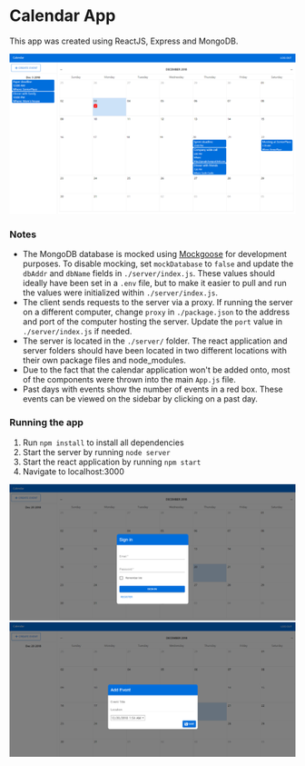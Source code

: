 # Calendar App

This app was created using ReactJS, Express and MongoDB.

![Application example](image2.png)

### Notes
- The MongoDB database is mocked using [Mockgoose](https://www.npmjs.com/package/mockgoose) for development purposes. To disable mocking, set `mockDatabase` to `false` and update the `dbAddr` and `dbName` fields in `./server/index.js`. These values should ideally have been set in a `.env` file, but to make it easier to pull and run the values were initialized within `./server/index.js`.
- The client sends requests to the server via a proxy. If running the server on a different computer, change `proxy` in `./package.json` to the address and port of the computer hosting the server. Update the `port` value in `./server/index.js` if needed.
- The server is located in the `./server/` folder. The react application and server folders should have been located in two different locations with their own package files and node_modules. 
- Due to the fact that the calendar application won't be added onto, most of the components were thrown into the main `App.js` file.
- Past days with events show the number of events in a red box. These events can be viewed on the sidebar by clicking on a past day.

### Running the app
1. Run `npm install` to install all dependencies
2. Start the server by running `node server`
3. Start the react application by running `npm start`
4. Navigate to localhost:3000


![Login](image1.png "Sign in form")
![Create Event](image3.png "Create event form")
